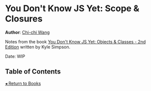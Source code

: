 # You Don't Know JS Yet: Scope & Closures
**Author**: [Chi-chi Wang](https://github.com/chichiwang)

Notes from the book [You Don't Know JS Yet: Objects & Classes - 2nd Edition](https://github.com/getify/You-Dont-Know-JS/blob/2nd-ed/objects-classes/README.md) written by Kyle Simpson.

Date: WIP

## Table of Contents

[◂ Return to Books](../README.md)
